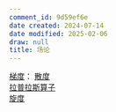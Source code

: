 ```yaml
---
comment_id: 9d59ef6e
date created: 2024-07-14
date modified: 2025-02-06
draw: null
title: 场论
---
```

[梯度](梯度.md)：
[散度](散度.md)  
[拉普拉斯算子](拉普拉斯算子.md)  
[旋度](旋度)
